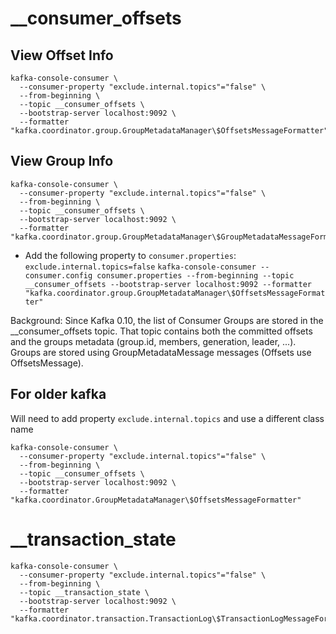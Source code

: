 # __consumer_offsets
## View Offset Info
```
kafka-console-consumer \
  --consumer-property "exclude.internal.topics"="false" \
  --from-beginning \
  --topic __consumer_offsets \
  --bootstrap-server localhost:9092 \
  --formatter "kafka.coordinator.group.GroupMetadataManager\$OffsetsMessageFormatter"
```
## View Group Info
```
kafka-console-consumer \
  --consumer-property "exclude.internal.topics"="false" \
  --from-beginning \
  --topic __consumer_offsets \
  --bootstrap-server localhost:9092 \
  --formatter "kafka.coordinator.group.GroupMetadataManager\$GroupMetadataMessageFormatter"
```
- Add the following property to `consumer.properties`: `exclude.internal.topics=false`
  `kafka-console-consumer --consumer.config consumer.properties --from-beginning --topic __consumer_offsets --bootstrap-server localhost:9092 --formatter "kafka.coordinator.group.GroupMetadataManager\$OffsetsMessageFormatter"`

Background: Since Kafka 0.10, the list of Consumer Groups are stored in the __consumer_offsets topic. That topic contains both the committed offsets and the groups metadata (group.id, members, generation, leader, ...). Groups are stored using GroupMetadataMessage messages (Offsets use OffsetsMessage).

## For older kafka
Will need to add property `exclude.internal.topics` and use a different class name
```
kafka-console-consumer \
  --consumer-property "exclude.internal.topics"="false" \
  --from-beginning \
  --topic __consumer_offsets \
  --bootstrap-server localhost:9092 \
  --formatter "kafka.coordinator.GroupMetadataManager\$OffsetsMessageFormatter"
```

# __transaction_state
```
kafka-console-consumer \
  --consumer-property "exclude.internal.topics"="false" \
  --from-beginning \
  --topic __transaction_state \
  --bootstrap-server localhost:9092 \
  --formatter "kafka.coordinator.transaction.TransactionLog\$TransactionLogMessageFormatter"
```
